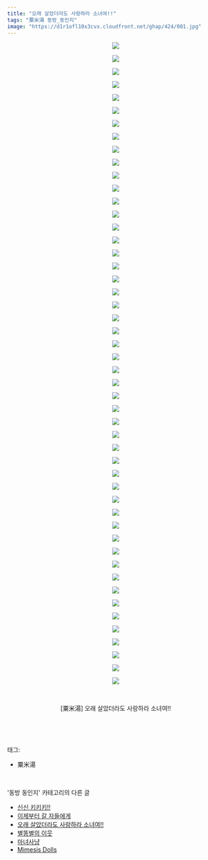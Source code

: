 ```yaml
---
title: "오래 살았더라도 사랑하라 소녀여!!"
tags: "粟米湯 동방_동인지"
image: "https://d1r1ofl10x3cvx.cloudfront.net/ghap/424/001.jpg"
---
```

<div class="article">
<p style="text-align: center; clear: none; float: none;"><img src="{{ site.imgserver7 }}/ghap/424/001.jpg"/></p>
<p style="text-align: center; clear: none; float: none;"><img src="{{ site.imgserver7 }}/ghap/424/002.jpg"/></p>
<p style="text-align: center; clear: none; float: none;"><img src="{{ site.imgserver7 }}/ghap/424/003.jpg"/></p>
<p style="text-align: center; clear: none; float: none;"><img src="{{ site.imgserver7 }}/ghap/424/004.jpg"/></p>
<p style="text-align: center; clear: none; float: none;"><img src="{{ site.imgserver7 }}/ghap/424/005.jpg"/></p>
<p style="text-align: center; clear: none; float: none;"><img src="{{ site.imgserver7 }}/ghap/424/006.jpg"/></p>
<p style="text-align: center; clear: none; float: none;"><img src="{{ site.imgserver7 }}/ghap/424/007.jpg"/></p>
<p style="text-align: center; clear: none; float: none;"><img src="{{ site.imgserver7 }}/ghap/424/008.jpg"/></p>
<p style="text-align: center; clear: none; float: none;"><img src="{{ site.imgserver7 }}/ghap/424/009.jpg"/></p>
<p style="text-align: center; clear: none; float: none;"><img src="{{ site.imgserver7 }}/ghap/424/010.jpg"/></p>
<p style="text-align: center; clear: none; float: none;"><img src="{{ site.imgserver7 }}/ghap/424/011.jpg"/></p>
<p style="text-align: center; clear: none; float: none;"><img src="{{ site.imgserver7 }}/ghap/424/012.jpg"/></p>
<p style="text-align: center; clear: none; float: none;"><img src="{{ site.imgserver7 }}/ghap/424/013.jpg"/></p>
<p style="text-align: center; clear: none; float: none;"><img src="{{ site.imgserver7 }}/ghap/424/014.jpg"/></p>
<p style="text-align: center; clear: none; float: none;"><img src="{{ site.imgserver7 }}/ghap/424/015.jpg"/></p>
<p style="text-align: center; clear: none; float: none;"><img src="{{ site.imgserver7 }}/ghap/424/016.jpg"/></p>
<p style="text-align: center; clear: none; float: none;"><img src="{{ site.imgserver7 }}/ghap/424/017.jpg"/></p>
<p style="text-align: center; clear: none; float: none;"><img src="{{ site.imgserver7 }}/ghap/424/018.jpg"/></p>
<p style="text-align: center; clear: none; float: none;"><img src="{{ site.imgserver7 }}/ghap/424/019.jpg"/></p>
<p style="text-align: center; clear: none; float: none;"><img src="{{ site.imgserver7 }}/ghap/424/020.jpg"/></p>
<p style="text-align: center; clear: none; float: none;"><img src="{{ site.imgserver7 }}/ghap/424/021.jpg"/></p>
<p style="text-align: center; clear: none; float: none;"><img src="{{ site.imgserver7 }}/ghap/424/022.jpg"/></p>
<p style="text-align: center; clear: none; float: none;"><img src="{{ site.imgserver7 }}/ghap/424/023.jpg"/></p>
<p style="text-align: center; clear: none; float: none;"><img src="{{ site.imgserver7 }}/ghap/424/024.jpg"/></p>
<p style="text-align: center; clear: none; float: none;"><img src="{{ site.imgserver7 }}/ghap/424/025.jpg"/></p>
<p style="text-align: center; clear: none; float: none;"><img src="{{ site.imgserver7 }}/ghap/424/026.jpg"/></p>
<p style="text-align: center; clear: none; float: none;"><img src="{{ site.imgserver7 }}/ghap/424/027.jpg"/></p>
<p style="text-align: center; clear: none; float: none;"><img src="{{ site.imgserver7 }}/ghap/424/028.jpg"/></p>
<p style="text-align: center; clear: none; float: none;"><img src="{{ site.imgserver7 }}/ghap/424/029.jpg"/></p>
<p style="text-align: center; clear: none; float: none;"><img src="{{ site.imgserver7 }}/ghap/424/030.jpg"/></p>
<p style="text-align: center; clear: none; float: none;"><img src="{{ site.imgserver7 }}/ghap/424/031.jpg"/></p>
<p style="text-align: center; clear: none; float: none;"><img src="{{ site.imgserver7 }}/ghap/424/032.jpg"/></p>
<p style="text-align: center; clear: none; float: none;"><img src="{{ site.imgserver7 }}/ghap/424/033.jpg"/></p>
<p style="text-align: center; clear: none; float: none;"><img src="{{ site.imgserver7 }}/ghap/424/034.jpg"/></p>
<p style="text-align: center; clear: none; float: none;"><img src="{{ site.imgserver7 }}/ghap/424/035.jpg"/></p>
<p style="text-align: center; clear: none; float: none;"><img src="{{ site.imgserver7 }}/ghap/424/036.jpg"/></p>
<p style="text-align: center; clear: none; float: none;"><img src="{{ site.imgserver7 }}/ghap/424/037.jpg"/></p>
<p style="text-align: center; clear: none; float: none;"><img src="{{ site.imgserver7 }}/ghap/424/038.jpg"/></p>
<p style="text-align: center; clear: none; float: none;"><img src="{{ site.imgserver7 }}/ghap/424/039.jpg"/></p>
<p style="text-align: center; clear: none; float: none;"><img src="{{ site.imgserver7 }}/ghap/424/040.jpg"/></p>
<p style="text-align: center; clear: none; float: none;"><img src="{{ site.imgserver7 }}/ghap/424/041.jpg"/></p>
<p style="text-align: center; clear: none; float: none;"><img src="{{ site.imgserver7 }}/ghap/424/042.jpg"/></p>
<p style="text-align: center; clear: none; float: none;"><img src="{{ site.imgserver7 }}/ghap/424/043.jpg"/></p>
<p style="text-align: center; clear: none; float: none;"><img src="{{ site.imgserver7 }}/ghap/424/044.jpg"/></p>
<p style="text-align: center; clear: none; float: none;"><img src="{{ site.imgserver7 }}/ghap/424/045.jpg"/></p>
<p style="text-align: center; clear: none; float: none;"><img src="{{ site.imgserver7 }}/ghap/424/046.jpg"/></p>
<p style="text-align: center; clear: none; float: none;"><img src="{{ site.imgserver7 }}/ghap/424/047.jpg"/></p>
<p style="text-align: center; clear: none; float: none;"><img src="{{ site.imgserver7 }}/ghap/424/048.jpg"/></p>
<p style="text-align: center; clear: none; float: none;"><img src="{{ site.imgserver7 }}/ghap/424/049.jpg"/></p>
<p style="text-align: center; clear: none; float: none;"><img src="{{ site.imgserver7 }}/ghap/424/050.jpg"/></p>
<p style="text-align: center; clear: none; float: none;"><br/></p>
<p style="text-align: center; clear: none; float: none;">[粟米湯] 오래 살았더라도 사랑하라 소녀여!!</p>
<p><br/></p>
</div><br/>
<div class="tagTrail">
<p>태그: </p>
<ul>
<li>粟米湯</li>
</ul>
</div><br/>
<div class="another">
<p>'동방 동인지' 카테고리의 다른 글</p>
<ul>
<li><a href="/ghap_426">신신 키키키!!</a></li>
<li><a href="/ghap_425">이제부터 갈 자들에게</a></li>
<li><a href="/ghap_424">오래 살았더라도 사랑하라 소녀여!!</a></li>
<li><a href="/ghap_423">별똥별의 이웃</a></li>
<li><a href="/ghap_422">마녀사냥</a></li>
<li><a href="/ghap_421">Mimesis Dolls</a></li>
</ul>
</div><br/>
<div class="cb_module cb_fluid">
<div class="cb_wrt cb_profile">
</div><!-- commentList close -->
</div><br/>
